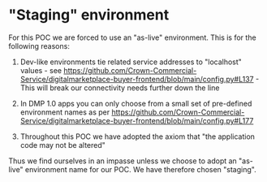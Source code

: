 # "Staging" environment

For this POC we are forced to use an "as-live" environment. This is for the following reasons:

1. Dev-like environments tie related service addresses to "localhost" values - see https://github.com/Crown-Commercial-Service/digitalmarketplace-buyer-frontend/blob/main/config.py#L137 - This will break our connectivity needs further down the line

1. In DMP 1.0 apps you can only choose from a small set of pre-defined environment names as per https://github.com/Crown-Commercial-Service/digitalmarketplace-buyer-frontend/blob/main/config.py#L177

1. Throughout this POC we have adopted the axiom that "the application code may not be altered"

Thus we find ourselves in an impasse unless we choose to adopt an "as-live" environment name for our POC. We have therefore chosen "staging".

